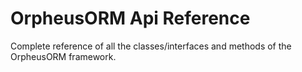 # OrpheusORM Api Reference
Complete reference of all the classes/interfaces and methods of the OrpheusORM framework.